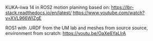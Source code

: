 KUKA-iiwa 14 in ROS2 motion planinng based on: https://lbr-stack.readthedocs.io/en/latest/ https://www.youtube.com/watch?v=XVL966WIZgE

ROS1 with .URDF from the UM lab and meshes from source source, environment from scratch: https://youtu.be/OaXe6YaLlrA

